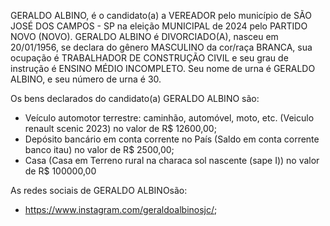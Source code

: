 GERALDO ALBINO, é o candidato(a) a VEREADOR pelo município de SÃO JOSÉ DOS CAMPOS - SP na eleição MUNICIPAL de 2024 pelo PARTIDO NOVO (NOVO). GERALDO ALBINO é DIVORCIADO(A), nasceu em 20/01/1956, se declara do gênero MASCULINO da cor/raça BRANCA, sua ocupação é TRABALHADOR DE CONSTRUÇÃO CIVIL e seu grau de instrução é ENSINO MÉDIO INCOMPLETO. Seu nome de urna é GERALDO ALBINO, e seu número de urna é 30.

Os bens declarados do candidato(a) GERALDO ALBINO são: 
- Veículo automotor terrestre: caminhão, automóvel, moto, etc. (Veiculo renault scenic 2023) no valor de R$ 12600,00;
- Depósito bancário em conta corrente no País (Saldo em conta corrente banco itau) no valor de R$ 2500,00;
- Casa (Casa em Terreno rural na characa sol nascente (sape I)) no valor de R$ 100000,00

As redes sociais de GERALDO ALBINOsão:
- https://www.instagram.com/geraldoalbinosjc/;